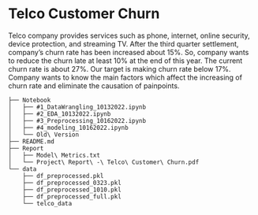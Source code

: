 # Telco Customer Churn
Telco company provides services such as phone, internet, online security, device protection, and streaming TV. After the third quarter settlement, company’s churn rate has been increased about 15%. So, company wants to reduce the churn late at least 10% at the end of this year. The current churn rate is about 27%. Our target is making churn rate below 17%. Company wants to know the main factors which affect the increasing of churn rate and eliminate the causation of painpoints. 

```
├── Notebook
│   ├── #1_DataWrangling_10132022.ipynb
│   ├── #2_EDA_10132022.ipynb
│   ├── #3_Preprocessing_10162022.ipynb
│   ├── #4_modeling_10162022.ipynb
│   └── Old\ Version
├── README.md
├── Report
│   ├── Model\ Metrics.txt
│   └── Project\ Report\ -\ Telco\ Customer\ Churn.pdf
└── data
    ├── df_preprocessed.pkl
    ├── df_preprocessed_0323.pkl
    ├── df_preprocessed_1010.pkl
    ├── df_preprocessed_full.pkl
    └── telco_data
```